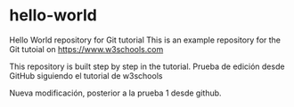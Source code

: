 # hello-world
Hello World repository for Git tutorial
This is an example repository for the Git tutoial on https://www.w3schools.com

This repository is built step by step in the tutorial.
Prueba de edición desde GitHub siguiendo el tutorial de w3schools

Nueva modificación, posterior a la prueba 1 desde github.
